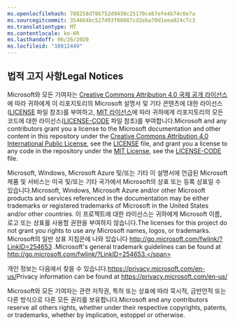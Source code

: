 ```yaml
---
ms.openlocfilehash: 788258d786752d9430c25170ce67efe4b74c6e7a
ms.sourcegitcommit: 354664bc527d93f80687cd2eba70d1eea024c7c3
ms.translationtype: MT
ms.contentlocale: ko-KR
ms.lasthandoff: 06/26/2020
ms.locfileid: "10812449"
---
```

## <span data-ttu-id="8738e-101">법적 고지 사항</span><span class="sxs-lookup"><span data-stu-id="8738e-101">Legal Notices</span></span>
<span data-ttu-id="8738e-102">Microsoft와 모든 기여자는 [Creative Commons Attribution 4.0 국제 공개 라이선스](https://creativecommons.org/licenses/by/4.0/legalcode)에 따라 귀하에게 이 리포지토리의 Microsoft 설명서 및 기타 콘텐츠에 대한 라이선스([LICENSE](LICENSE) 파일 참조)를 부여하고, [MIT 라이선스](https://opensource.org/licenses/MIT)에 따라 귀하에게 리포지토리의 모든 코드에 대한 라이선스([LICENSE-CODE](LICENSE-CODE) 파일 참조)를 부여합니다.</span><span class="sxs-lookup"><span data-stu-id="8738e-102">Microsoft and any contributors grant you a license to the Microsoft documentation and other content in this repository under the [Creative Commons Attribution 4.0 International Public License](https://creativecommons.org/licenses/by/4.0/legalcode), see the [LICENSE](LICENSE) file, and grant you a license to any code in the repository under the [MIT License](https://opensource.org/licenses/MIT), see the [LICENSE-CODE](LICENSE-CODE) file.</span></span>

<span data-ttu-id="8738e-103">Microsoft, Windows, Microsoft Azure 및/또는 기타 이 설명서에 언급된 Microsoft 제품 및 서비스는 미국 및/또는 기타 국가에서 Microsoft의 상표 또는 등록 상표일 수 있습니다.</span><span class="sxs-lookup"><span data-stu-id="8738e-103">Microsoft, Windows, Microsoft Azure and/or other Microsoft products and services referenced in the documentation may be either trademarks or registered trademarks of Microsoft in the United States and/or other countries.</span></span>
<span data-ttu-id="8738e-104">이 프로젝트에 대한 라이선스는 귀하에게 Microsoft 이름, 로고 또는 상표를 사용할 권한을 부여하지 않습니다.</span><span class="sxs-lookup"><span data-stu-id="8738e-104">The licenses for this project do not grant you rights to use any Microsoft names, logos, or trademarks.</span></span>
<span data-ttu-id="8738e-105">Microsoft의 일반 상표 지침은에 나와 있습니다 http://go.microsoft.com/fwlink/?LinkID=254653 .</span><span class="sxs-lookup"><span data-stu-id="8738e-105">Microsoft's general trademark guidelines can be found at http://go.microsoft.com/fwlink/?LinkID=254653.</span></span>

<span data-ttu-id="8738e-106">개인 정보는 다음에서 찾을 수 있습니다.https://privacy.microsoft.com/en-us/</span><span class="sxs-lookup"><span data-stu-id="8738e-106">Privacy information can be found at https://privacy.microsoft.com/en-us/</span></span>

<span data-ttu-id="8738e-107">Microsoft와 모든 기여자는 관련 저작권, 특허 또는 상표에 따라 묵시적, 금반언적 또는 다른 방식으로 다른 모든 권리를 보유합니다.</span><span class="sxs-lookup"><span data-stu-id="8738e-107">Microsoft and any contributors reserve all others rights, whether under their respective copyrights, patents, or trademarks, whether by implication, estoppel or otherwise.</span></span>